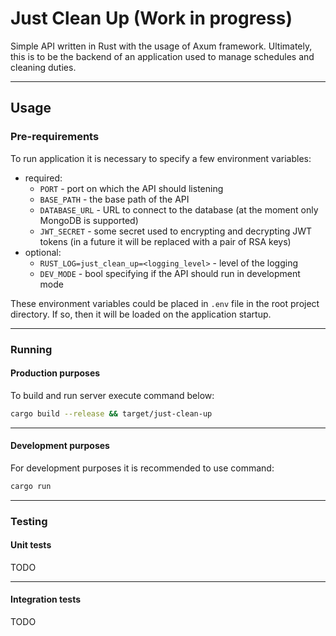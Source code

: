 # Just Clean Up (Work in progress)
Simple API written in Rust with the usage of Axum framework. Ultimately, this is to be the backend of an application used to manage schedules and cleaning duties.
___

## Usage
### Pre-requirements
To run application it is necessary to specify a few environment variables:
- required:
  - `PORT` - port on which the API should listening
  - `BASE_PATH` - the base path of the API
  - `DATABASE_URL` - URL to connect to the database (at the moment only MongoDB is supported)
  - `JWT_SECRET` - some secret used to encrypting and decrypting JWT tokens (in a future it will be replaced with a pair of RSA keys)
- optional:
  - `RUST_LOG=just_clean_up=<logging_level>` - level of the logging
  - `DEV_MODE` - bool specifying if the API should run in development mode

These environment variables could be placed in `.env` file in the root project directory. If so, then it will be loaded on the application startup.
___

### Running
#### Production purposes
To build and run server execute command below:
```bash
cargo build --release && target/just-clean-up
```
___

#### Development purposes
For development purposes it is recommended to use command:
```bash
cargo run
```
___

### Testing
#### Unit tests
TODO
___
#### Integration tests
TODO